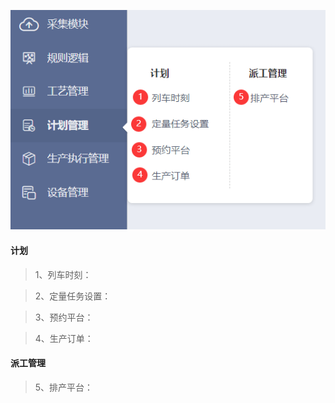 
![规则逻辑](..\image\操作说明\plan.png  ':class=lazyload') 

#### 计划  

>1、列车时刻：

>2、定量任务设置：

>3、预约平台：

>4、生产订单：

#### 派工管理

>5、排产平台：
